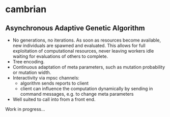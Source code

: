 # cambrian

## Asynchronous Adaptive Genetic Algorithm

* No generations, no iterations. As soon as resources become available, new individuals are spawned and evaluated. This allows for full exploitation of computational resources, never leaving workers idle waiting for evaluations of others to complete.
* Tree encoding.
* Continuous adaptation of meta parameters, such as mutation probability or mutation width.
* Interactivity via mpsc channels:
  * algorithm sends reports to client
  * client can influence the computation dynamically by sending in command messages, e.g. to change meta parameters
* Well suited to call into from a front end.

Work in progress...
